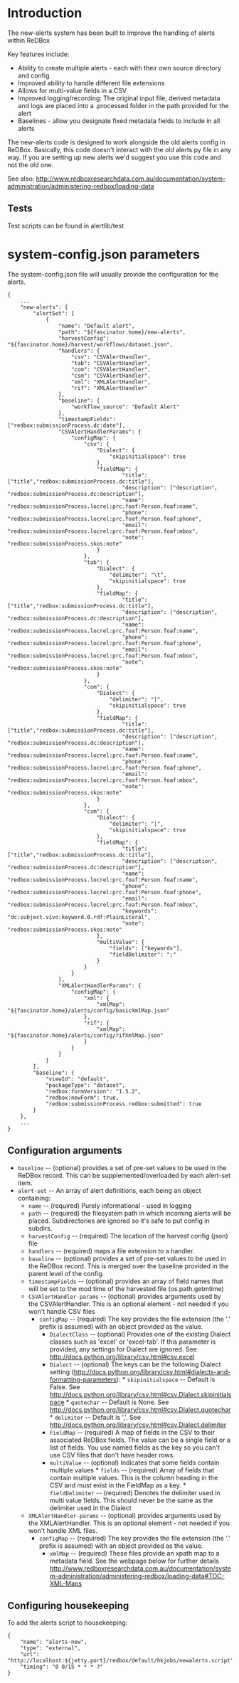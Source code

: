 
Introduction
=====

The new-alerts system has been built to improve the handling of alerts within ReDBox

Key features include:

 * Ability to create multiple alerts - each with their own source directory and config
 * Improved ability to handle different file extensions
 * Allows for multi-value fields in a CSV
 * Improved logging/recording: The original input file, derived metadata and logs are placed into a .processed folder in the path provided for the alert
 * Baselines - allow you designate fixed metadata fields to include in all alerts
 

The new-alerts code is designed to work alongside the old alerts config in ReDBox. Basically, this code doesn't interact with the old
alerts.py file in any way. If you are setting up new alerts we'd suggest you use this code and not the old one.

See also: http://www.redboxresearchdata.com.au/documentation/system-administration/administering-redbox/loading-data

Tests
-----
Test scripts can be found in alertlib/test
    
system-config.json parameters
=====
The system-config.json file will usually provide the configuration for the alerts.
        
    {
        ...
        "new-alerts": {
            "alertSet": [
                {
                    "name": "Default alert",
                    "path": "${fascinator.home}/new-alerts",
                    "harvestConfig": "${fascinator.home}/harvest/workflows/dataset.json",
                    "handlers": {
                        "csv": "CSVAlertHandler",
	                    "tab": "CSVAlertHandler",
	                    "com": "CSVAlertHandler",
	                    "csm": "CSVAlertHandler",
	                    "xml": "XMLAlertHandler",
	                    "rif": "XMLAlertHandler"
                    }, 
                    "baseline": {
                        "workflow_source": "Default Alert"
                    },
                    "timestampFields": ["redbox:submissionProcess.dc:date"],
                    "CSVAlertHandlerParams": {
                        "configMap": {
                            "csv": {
	                        	"Dialect": {
	                                "skipinitialspace": true
	                            },
	                            "fieldMap": {
	                                    "title": ["title","redbox:submissionProcess.dc:title"],
	                                    "description": ["description", "redbox:submissionProcess.dc:description"],
	                                    "name": "redbox:submissionProcess.locrel:prc.foaf:Person.foaf:name",
	                                    "phone": "redbox:submissionProcess.locrel:prc.foaf:Person.foaf:phone",
	                                    "email": "redbox:submissionProcess.locrel:prc.foaf:Person.foaf:mbox",
	                                    "note": "redbox:submissionProcess.skos:note"
	                            }
	                        },
	                        "tab": {
	                            "Dialect": {
	                                "delimiter": "\t",
	                                "skipinitialspace": true
	                            },
	                            "fieldMap": {
	                                    "title": ["title","redbox:submissionProcess.dc:title"],
	                                    "description": ["description", "redbox:submissionProcess.dc:description"],
	                                    "name": "redbox:submissionProcess.locrel:prc.foaf:Person.foaf:name",
	                                    "phone": "redbox:submissionProcess.locrel:prc.foaf:Person.foaf:phone",
	                                    "email": "redbox:submissionProcess.locrel:prc.foaf:Person.foaf:mbox",
	                                    "note": "redbox:submissionProcess.skos:note"
	                            }
	                        },
	                        "com": {
	                            "Dialect": {
	                                "delimiter": "|",
	                                "skipinitialspace": true
	                            },
	                            "fieldMap": {
	                                    "title": ["title","redbox:submissionProcess.dc:title"],
	                                    "description": ["description", "redbox:submissionProcess.dc:description"],
	                                    "name": "redbox:submissionProcess.locrel:prc.foaf:Person.foaf:name",
	                                    "phone": "redbox:submissionProcess.locrel:prc.foaf:Person.foaf:phone",
	                                    "email": "redbox:submissionProcess.locrel:prc.foaf:Person.foaf:mbox",
	                                    "note": "redbox:submissionProcess.skos:note"
	                            }
	                        },
	                        "csm": {
	                            "Dialect": {
	                                "delimiter": "|",
	                                "skipinitialspace": true
	                            },
	                            "fieldMap": {
	                                    "title": ["title","redbox:submissionProcess.dc:title"],
	                                    "description": ["description", "redbox:submissionProcess.dc:description"],
	                                    "name": "redbox:submissionProcess.locrel:prc.foaf:Person.foaf:name",
	                                    "phone": "redbox:submissionProcess.locrel:prc.foaf:Person.foaf:phone",
	                                    "email": "redbox:submissionProcess.locrel:prc.foaf:Person.foaf:mbox",
	                                    "keywords": "dc:subject.vivo:keyword.0.rdf:PlainLiteral",
	                                    "note": "redbox:submissionProcess.skos:note"
	                            },
	                            "multiValue": {
	                            	"fields": ["keywords"],
	                            	"fieldDelimiter": ";"
	                            }
	                        }
                        }
                    },
                    "XMLAlertHandlerParams": {
                        "configMap": {
                            "xml": {
                                "xmlMap": "${fascinator.home}/alerts/config/basicXmlMap.json"
                            },
                            "rif": {
                                "xmlMap": "${fascinator.home}/alerts/config/rifXmlMap.json"
                            }
                        }
                    }
                }
            ],
            "baseline": {
                "viewId": "default",
                "packageType": "dataset",
                "redbox:formVersion": "1.5.2",
                "redbox:newForm": true,
                "redbox:submissionProcess.redbox:submitted": true
            }
        },
        ...
    }
    

        
Configuration arguments
----

* `baseline` -- (optional) provides a set of pre-set values to be used in the ReDBox record. This can be supplemented/overloaded by each alert-set item.
* `alert-set` -- An array of alert definitions, each being an object containing:
    * `name` -- (required) Purely informational - used in logging
    * `path` -- (required) the filesystem path in which incoming alerts will be placed. Subdirectories are ignored so it's safe to put config in subdirs. 
    * `harvestConfig` -- (required) The location of the harvest config (json) file
    * `handlers` --  (required) maps a file extension to a handler. 
    * `baseline` -- (optional) provides a set of pre-set values to be used in the ReDBox record. This is merged over the baseline provided in the parent level of the config.
    * `timestampFields` -- (optional) provides an array of field names that will be set to the mod time of the harvested file (os.path.getmtime)
    * `CSVAlertHandler-params` -- (optional) provides arguments used by the CSVAlertHandler. This is an optional element - not needed if you won't handle CSV files
       * `configMap` -- (required) The key provides the file extension (the '.' prefix is assumed) with an object provided as the value.
           * `DialectClass` -- (optional) Provides one of the existing Dialect classes such as 'excel' or 'excel-tab'. If this parameter is provided, any settings
                            for Dialect are ignored. See http://docs.python.org/library/csv.html#csv.excel
           * `Dialect` -- (optional) The keys can be the following Dialect setting (http://docs.python.org/library/csv.html#dialects-and-formatting-parameters):
                   * `skipinitialspace` -- Default is False. See http://docs.python.org/library/csv.html#csv.Dialect.skipinitialspace
                   * `quotechar` -- Default is None. See http://docs.python.org/library/csv.html#csv.Dialect.quotechar
                   * `delimiter` -- Default is ','. See http://docs.python.org/library/csv.html#csv.Dialect.delimiter
           * `FieldMap` -- (required) A map of fields in the CSV to their associated ReDBox fields. The value can be a single field or a list of fields. 
                       You use named fields as the key so you can't use CSV files that don't have header rows.
           * `multiValue` -- (optional) Indicates that some fields contain multiple values
                       * `fields` -- (required) Array of fields that contain multiple values. This is the column heading in the CSV and must exist in the FieldMap as a key.
                       * `fieldDelimiter` -- (required) Denotes the delimiter used in multi value fields. This should never be the same as the delimiter used in the Dialect
    * `XMLAlertHandler-params` -- (optional) provides arguments used by the XMLAlertHandler. This is an optional element - not needed if you won't handle XML files.
        * `configMap` -- (required) The key provides the file extension (the '.' prefix is assumed) with an object provided as the value.
           * `xmlMap` -- (required) These files provide an xpath map to a metadata field. See the webpage below for further details
                         http://www.redboxresearchdata.com.au/documentation/system-administration/administering-redbox/loading-data#TOC-XML-Maps

Configuring housekeeping
----

To add the alerts script to housekeeping:

	{
        "name": "alerts-new",
        "type": "external",
        "url": "http://localhost:${jetty.port}/redbox/default/hkjobs/newalerts.script",
        "timing": "0 0/15 * * * ?"
    }